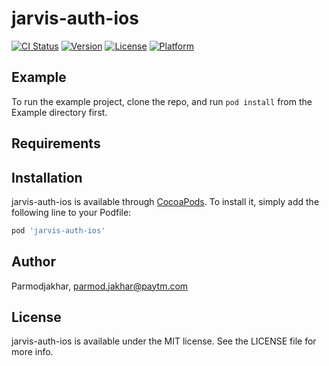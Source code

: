 # jarvis-auth-ios

[![CI Status](https://img.shields.io/travis/Parmodjakhar/jarvis-auth-ios.svg?style=flat)](https://travis-ci.org/Parmodjakhar/jarvis-auth-ios)
[![Version](https://img.shields.io/cocoapods/v/jarvis-auth-ios.svg?style=flat)](https://cocoapods.org/pods/jarvis-auth-ios)
[![License](https://img.shields.io/cocoapods/l/jarvis-auth-ios.svg?style=flat)](https://cocoapods.org/pods/jarvis-auth-ios)
[![Platform](https://img.shields.io/cocoapods/p/jarvis-auth-ios.svg?style=flat)](https://cocoapods.org/pods/jarvis-auth-ios)

## Example

To run the example project, clone the repo, and run `pod install` from the Example directory first.

## Requirements

## Installation

jarvis-auth-ios is available through [CocoaPods](https://cocoapods.org). To install
it, simply add the following line to your Podfile:

```ruby
pod 'jarvis-auth-ios'
```

## Author

Parmodjakhar, parmod.jakhar@paytm.com

## License

jarvis-auth-ios is available under the MIT license. See the LICENSE file for more info.
